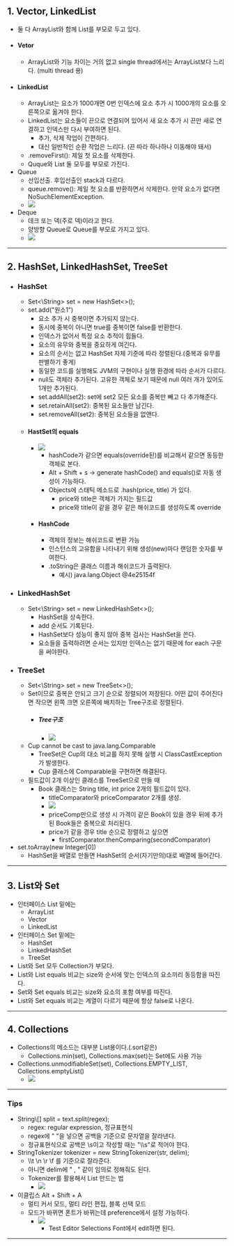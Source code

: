 ## 1. Vector, LinkedList
- 둘 다 ArrayList와 함께 List를 부모로 두고 있다.
- #### Vetor
	- ArrayList와 기능 차이는 거의 없고 single thread에서는 ArrayList보다 느리다. (multi thread 용)
- #### LinkedList
	- ArrayList는 요소가 1000개면 0번 인덱스에 요소 추가 시 1000개의 요소를 오른쪽으로 옮겨야 한다.
	- LinkedList는 요소들이 끈으로 연결되어 있어서 새 요소 추가 시 끈만 새로 연결하고 인덱스만 다시 부여하면 된다.
		- 추가, 삭제 작업이 간편하다.
		- 대신 일반적인 순환 작업은 느리다. (끈 따라 하나하나 이동해야 돼서)
	- .removeFirst(): 제일 첫 요소를 삭제한다.
	- Quque와 List 둘 모두를 부모로 가진다.
- Queue
	- 선입선출. 후입선출인 stack과 다르다.
	- queue.remove(): 제일 첫 요소를 반환하면서 삭제한다. 만약 요소가 없다면 NoSuchElementException.
	- ![](image/Summary%20of%20queue.jpg)
- Deque
	- 데크 또는 덱(주로 덱)이라고 한다.
	- 양방향 Queue로 Queue를 부모로 가지고 있다.
	- ![](image/summary%20of%20deque.jpg)

---
## 2. HashSet, LinkedHashSet, TreeSet
- ### HashSet
	- Set<\String> set = new HashSet<>();
	- set.add("원소1")
		- 요소 추가 시 중복이면 추가되지 않는다.
		- 동시에 중복이 아니면 true를 중복이면 false를 반환한다.
		- 인덱스가 없어서 특정 요소 추적이 힘들다. 
		- 요소의 유무와 중복을 중요하게 여긴다.
		- 요소의 순서는 없고 HashSet 자체 기준에 따라 정렬된다.(중복과 유무를 판별하기 좋게)
		- 동일한 코드를 실행해도 JVM의 구현이나 실행 환경에 따라 순서가 다르다.
		- null도 객체라 추가된다. 고유한 객체로 보기 때문에 null 여러 개가 있어도 1개만 추가된다.
		- set.addAll(set2): set에 set2 모든 요소를 중복만 빼고 다 추가해준다.
		- set.retainAll(set2): 중복된 요소들만 남긴다.
		- set.removeAll(set2): 중복된 요소들을 없앤다.
	- #### HastSet의 equals
		- ![](image/HastSet의%20동등%20메커니즘.jpg)
			- hashCode가 같으면 equals(override된)를 비교해서 같으면 동등한 객체로 본다.
			- Alt + Shift + s -> generate hashCode() and equals()로 자동 생성이 가능하다.
			- Objects에 스태틱 메소드로 .hash(price, title) 가 있다.
				- price와 title은 객체가 가지는 필드값
				- price와 title이 같을 경우 같은 해쉬코드를 생성하도록 override
		- #### HashCode
			- 객체의 정보는 해쉬코드로 변환 가능
			- 인스턴스의 고유함을 나타내기 위해 생성(new)마다 랜덤한 숫자를 부여한다.
			- .toString은 클래스 이름과 해쉬코드가 출력된다.
				- 예시) java.lang.Object @4e25154f
- ### LinkedHashSet
	- Set<\String> set = new LinkedHashSet<>();
		- HashSet을 상속한다.
		- add 순서도 기록된다.
		- HashSet보다 성능이 좋지 않아 중복 검사는 HashSet을 쓴다.
		- 요소들을 출력하려면 순서는 있지만 인덱스는 없기 때문에 for each 구문을 써야한다.
- ### TreeSet
	- Set<\String> set = new TreeSet<>();
	- Set이므로 중복은 안되고 크기 순으로 정렬되어 저장된다. 어떤 값이 주어진다면 작으면 왼쪽 크면 오른쪽에 배치하는 Tree구조로 정렬된다.
		- ##### Tree구조
			- ![](image/tree구조.jpg)
	- Cup cannot be cast to java.lang.Comparable
		- TreeSet은 Cup의 대소 비교를 하지 못해 실행 시 ClassCastException가 발생한다.
		- Cup 클래스에 Comparable을 구현하면 해결된다.
	- 필드값이 2개 이상인 클래스를 TreeSet으로 만들 때
		- Book 클래스는 String title, int price 2개의 필드값이 있다.
			- titleComparator와 priceComparator 2개를 생성.
			- ![](image/필드값%202개%20treeset.jpg)
			- priceComp만으로 생성 시 가격이 같은 Book이 있을 경우 뒤에 추가된 Book들은 중복으로 처리된다.
			- price가 같을 경우 title 순으로 정렬하고 싶으면
				- firstComparator.thenComparing(secondComparator)
- set.toArray(new Integer\[0])
	- HashSet을 배열로 만들면 HashSet의 순서(자기만의)대로 배열에 들어간다.

---
## 3. List와 Set
- 인터페이스 List 밑에는
	- ArrayList
	- Vector
	- LinkedList
- 인터페이스 Set 밑에는
	- HashSet
	- LinkedHashSet
	- TreeSet
- List와 Set 모두 Collection가 부모다.
- List와 List equals 비교는 size와 순서에 맞는 인덱스의 요소끼리 동등함을 따진다.
- Set와 Set equals 비교는 size와 요소의 포함 여부를 따진다.
- List와 Set equals 비교는 계열이 다르기 때문에 항상 false로 나온다.

---
## 4. Collections
- Collections의 메소드는 대부분 List용이다.(.sort같은)
	- Collections.min(set), Collections.max(set)는 Set에도 사용 가능
- Collections.unmodifiableSet(set), Collections.EMPTY_LIST, Collections.emptyList()
	- ![](image/collections%20method.jpg)

---
### Tips
- String\\\[\] split = text.split(regex);
	- regex: regular expression, 정규표현식
	- regex에 " "을 넣으면 공백을 기준으로 문자열을 잘라낸다.
	- 정규표현식으로 공백은 \\s이고 작성할 때는 "\\\\s"로 적어야 한다.
- StringTokenizer tokenizer = new StringTokenizer(str, delim);
	- \\\\t \\n \\r \\f 를 기준으로 잘라준다.
	- 아니면 delim에 " , " 같이 임의로 정해줘도 된다.
	- Tokenizer를 활용해서 List 만드는 법
		- ![](image/tokenizer.jpg)
- 이클립스 Alt + Shift + A
	- 멀티 커서 모드, 멀티 라인 편집, 블록 선택 모드
	- 모드가 바뀌면 폰트가 바뀌는데 preference에서 설정 가능하다.
		- ![](image/수정%20시%20폰트%20크기.jpg)
			- Test Editor Selections Font에서 edit하면 된다.

---
